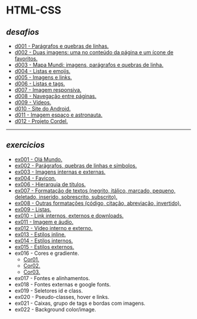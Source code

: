 # **HTML-CSS**

## *desafios*
- [d001 - Parágrafos e quebras de linhas.](https://fernandolink.github.io/HTML-CSS/desafios/d001)
- [d002 - Duas imagens: uma no conteúdo da página e um ícone de favoritos.](https://fernandolink.github.io/HTML-CSS/desafios/d002)
- [d003 - Mapa Mundi: imagens, parágrafos e quebras de linha.](https://fernandolink.github.io/HTML-CSS/desafios/d003)
- [d004 - Listas e emojis.](https://fernandolink.github.io/HTML-CSS/desafios/d004)
- [d005 - Imagens e links.](https://fernandolink.github.io/HTML-CSS/desafios/d005)
- [d006 - Listas e tags.](https://fernandolink.github.io/HTML-CSS/desafios/d006)
- [d007 - Imagem responsiva.](https://fernandolink.github.io/HTML-CSS/desafios/d007)
- [d008 - Navegação entre páginas.](https://fernandolink.github.io/HTML-CSS/desafios/d008)
- [d009 - Vídeos.](https://fernandolink.github.io/HTML-CSS/desafios/d009)
- [d010 - Site do Android.](https://fernandolink.github.io/HTML-CSS/desafios/d010)
- [d011 - Imagem espaço e astronauta.](https://fernandolink.github.io/HTML-CSS/desafios/d011)
- [d012 - Projeto Cordel.](https://fernandolink.github.io/HTML-CSS/desafios/d012)
  
***

## *exercicios*
- [ex001 - Olá Mundo.](https://fernandolink.github.io/HTML-CSS/exercicios/ex001)
- [ex002 - Parágrafos, quebras de linhas e símbolos.](https://fernandolink.github.io/HTML-CSS/exercicios/ex002)
- [ex003 - Imagens internas e externas.](https://fernandolink.github.io/HTML-CSS/exercicios/ex003)
- [ex004 - Favicon.](https://fernandolink.github.io/HTML-CSS/exercicios/ex004)
- [ex006 - Hierarquia de títulos.](https://fernandolink.github.io/HTML-CSS/exercicios/ex006)
- [ex007 - Formatação de textos (negrito, itálico, marcado, pequeno, deletado, inserido, sobrescrito, subscrito).](https://fernandolink.github.io/HTML-CSS/exercicios/ex007)
- [ex008 - Outras formatações (código, citação, abreviação, invertido).](https://fernandolink.github.io/HTML-CSS/exercicios/ex008)
- [ex009 - Listas.](https://fernandolink.github.io/HTML-CSS/exercicios/ex009)
- [ex010 - Link internos, externos e downloads.](https://fernandolink.github.io/HTML-CSS/exercicios/ex010)
- [ex011 - Imagem e áudio.](https://fernandolink.github.io/HTML-CSS/exercicios/ex011)
- [ex012 - Vídeo interno e externo.](https://fernandolink.github.io/HTML-CSS/exercicios/ex012)
- [ex013 - Estilos inline.](https://fernandolink.github.io/HTML-CSS/exercicios/ex013)
- [ex014 - Estilos internos.](https://fernandolink.github.io/HTML-CSS/exercicios/ex014)
- [ex015 - Estilos externos.](https://fernandolink.github.io/HTML-CSS/exercicios/ex015)
- ex016 - Cores e gradiente.
  * [Cor01.](https://fernandolink.github.io/HTML-CSS/exercicios/ex016/cor01.html)
  * [Cor02.](https://fernandolink.github.io/HTML-CSS/exercicios/ex016/cor02.html)
  * [Cor03.](https://fernandolink.github.io/HTML-CSS/exercicios/ex016/cor03.html)
- ex017 - Fontes e alinhamentos.
- ex018 - Fontes externas e google fonts.
- ex019 - Seletores id e class.
- ex020 - Pseudo-classes, hover e links.
- ex021 - Caixas, grupo de tags e bordas com imagens.  
- ex022 - Background color/image. 
